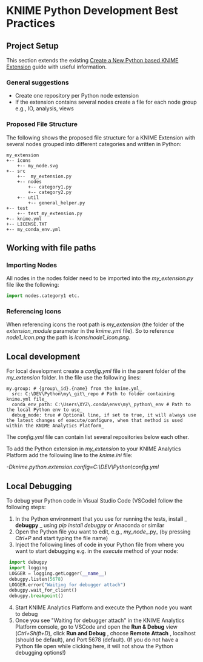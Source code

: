 # KNIME Python Development  Best Practices

## Project Setup

This section extends the existing [Create a New Python based KNIME Extension](https://docs.knime.com/latest/pure_python_node_extensions_guide/index.html#extension-bundling) guide with useful information. 

### General suggestions
- Create one repository per Python node extension
- If the extension contains several nodes create a file for each node group e.g., IO, analysis, views

### Proposed File Structure
The following shows the proposed file structure for a KNIME Extension with several nodes grouped into different categories and written in Python:
```
my_extension
+-- icons
    +-- my_node.svg
+-- src
    +--  my_extension.py
    +-- nodes
        +-- category1.py
        +-- category2.py
    +-- util
        +-- general_helper.py
+-- test
    +-- test_my_extension.py
+-- knime.yml
+-- LICENSE.TXT
+-- my_conda_env.yml
```

## Working with file paths
### Importing Nodes
All nodes in the nodes folder need to be imported into the *my_extension.py* file like the following: 
```python
import nodes.category1 etc.
```

### Referencing Icons
When referencing icons the root path is *my_extension* (the folder of the _extension\_module_ parameter in the _knime.yml_ file). So to reference *node1\_icon.png* the path is *icons/node1_icon.png*.

## Local development
For local development create a _config.yml_ file in the parent folder of the  *my_extension* folder. In the file use the following lines:
```
my.group: # {group\_id}.{name} from the knime.yml_
  src: C:\DEV\Python\my\_git\_repo # Path to folder containing knime.yml file_
  conda_env_path: C:\Users\XYZ\.conda\envs\my\_python\_env # Path to the local Python env to use_
  debug_mode: true # Optional line, if set to true, it will always use the latest changes of execute/configure, when that method is used within the KNIME Analytics Platform_
```

The _config.yml_ file can contain list several repositories below each other.

To add the Python extension in  _my\_extension_ to your KNIME Analytics Platform add the following line to the _knime.ini_ file:

_-Dknime.python.extension.config=C:\DEV\Python\config.yml_

## Local Debugging

To debug your Python code in Visual Studio Code (VSCode) follow the following steps:

1. In the Python environment that you use for running the tests, install _ **debugpy** _ using
_pip install debugpy_ or Anaconda or similar
2. Open the Python file you want to edit, e.g., _my\_node__.py_ (by pressing _Ctrl+P_ and start typing the file name)
3. Inject the following lines of code in your Python file from where you want to start debugging e.g. in the _execute_ method of your node:
```python
 import debugpy
 import logging
 LOGGER = logging.getLogger(__name__)
 debugpy.listen(5678)
 LOGGER.error("Waiting for debugger attach")
 debugpy.wait_for_client()
 debugpy.breakpoint()
```
4. Start KNIME Analytics Platform and execute the Python node you want to debug
5. Once you see "Waiting for debugger attach" in the KNIME Analytics Platform console, go to VSCode and open the **Run & Debug** view (*Ctrl+Shift+D*), click  **Run and Debug** , choose  **Remote**  **Attach** , localhost (should be default), and Port 5678 (default).
 (If you do not have a Python file open while clicking here, it will not show the Python debugging options!)